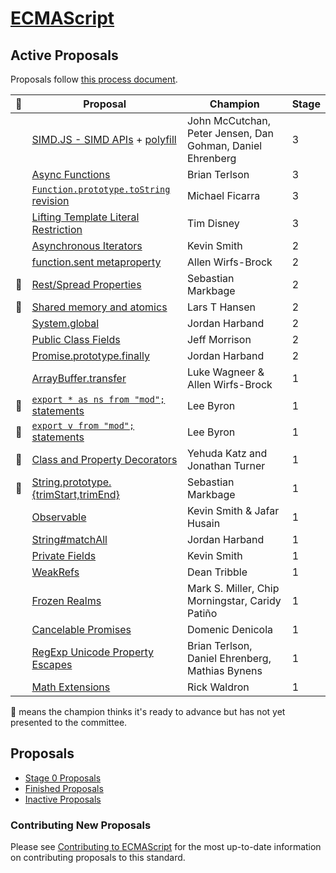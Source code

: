 [ECMAScript](https://github.com/tc39/ecma262)
====

## Active Proposals
Proposals follow [this process document](https://tc39.github.io/process-document/).

| 🚀 | Proposal                                                                                                  | Champion                           | Stage |
|---|-----------------------------------------------------------------------------------------------------------|------------------------------------|-------|
|   | [SIMD.JS - SIMD APIs](https://docs.google.com/presentation/d/1MY9NHrHmL7ma7C8dyNXvmYNNGgVmmxXk8ZIiQtPlfH4/edit?usp=sharing) + [polyfill](http://tc39.github.io/ecmascript_simd/) | John McCutchan, Peter Jensen, Dan Gohman, Daniel Ehrenberg | 3 |
|   | [Async Functions](https://github.com/tc39/ecmascript-asyncawait)                                          | Brian Terlson                      | 3 |
|   | [`Function.prototype.toString` revision](https://github.com/tc39/Function-prototype-toString-revision)    | Michael Ficarra                    | 3 |
|   | [Lifting Template Literal Restriction](https://github.com/disnet/template-literal-revision)               | Tim Disney                         | 3 |
|   | [Asynchronous Iterators](https://github.com/tc39/proposal-async-iteration)                                | Kevin Smith                        | 2 |
|   | [function.sent metaproperty](https://github.com/allenwb/ESideas/blob/master/Generator%20metaproperty.md)  | Allen Wirfs-Brock                  | 2 |
| 🚀 | [Rest/Spread Properties](https://github.com/sebmarkbage/ecmascript-rest-spread)                           | Sebastian Markbage                 | 2 |
| 🚀 | [Shared memory and atomics](https://github.com/tc39/ecmascript_sharedmem)                                 | Lars T Hansen                      | 2 |
|   | [System.global](https://github.com/tc39/proposal-global)                                                  | Jordan Harband                     | 2 |
|   | [Public Class Fields](http://jeffmo.github.io/es-class-public-fields/)                                    | Jeff Morrison                      | 2 |
|   | [Promise.prototype.finally](https://github.com/ljharb/proposal-promise-finally)                           | Jordan Harband                     | 2 |
|   | [ArrayBuffer.transfer](https://gist.github.com/lukewagner/2735af7eea411e18cf20)                           | Luke Wagneer & Allen Wirfs-Brock   | 1 |
| 🚀 | [`export * as ns from "mod";` statements](https://github.com/leebyron/ecmascript-export-ns-from)          | Lee Byron                          | 1 |
| 🚀 | [`export v from "mod";` statements](https://github.com/leebyron/ecmascript-export-default-from)           | Lee Byron                          | 1 |
| 🚀 | [Class and Property Decorators](https://github.com/wycats/javascript-decorators/blob/master/README.md)    | Yehuda Katz and Jonathan Turner    | 1 |
| 🚀 | [String.prototype.{trimStart,trimEnd}](https://github.com/sebmarkbage/ecmascript-string-left-right-trim) | Sebastian Markbage                 | 1 |
|   | [Observable](https://github.com/zenparsing/es-observable)                                                 | Kevin Smith & Jafar Husain         | 1 |
|   | [String#matchAll](https://github.com/tc39/String.prototype.matchAll)                                      | Jordan Harband                     | 1 |
|   | [Private Fields](https://github.com/zenparsing/es-private-fields)                                         | Kevin Smith                        | 1 |
|   | [WeakRefs](https://github.com/tc39/proposal-weakrefs)                                                     | Dean Tribble                       | 1 |
|   | [Frozen Realms](https://github.com/FUDCo/frozen-realms)                                      | Mark S. Miller, Chip Morningstar, Caridy Patiño | 1 |
|   | [Cancelable Promises](https://docs.google.com/presentation/d/1V4vmC54gJkwAss1nfEt9ywc-QOVOfleRxD5qtpMpc8U/edit?usp=sharing) | Domenic Denicola | 1 |
|   | [RegExp Unicode Property Escapes](https://github.com/mathiasbynens/es-regex-unicode-property-escapes) | Brian Terlson, Daniel Ehrenberg, Mathias Bynens | 1 |
|   | [Math Extensions](https://github.com/rwaldron/proposal-math-extensions)                                   | Rick Waldron                       | 1 |

🚀 means the champion thinks it's ready to advance but has not yet presented to the committee.

## Proposals
 - [Stage 0 Proposals](stage-0-proposals.md)
 - [Finished Proposals](finished-proposals.md)
 - [Inactive Proposals](inactive-proposals.md)

### Contributing New Proposals

Please see [Contributing to ECMAScript](/CONTRIBUTING.md) for the most up-to-date information on contributing proposals to this standard.
